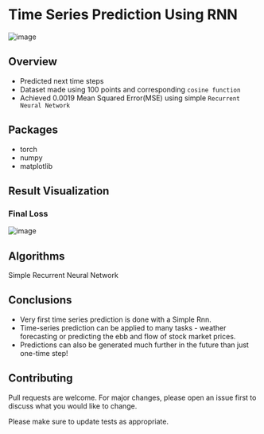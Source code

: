 # Time Series Prediction Using RNN
![image](https://user-images.githubusercontent.com/113231185/213910823-e8220501-01ff-4095-b5e3-142fcebe2655.png)

## Overview
- Predicted next time steps
- Dataset made using 100 points and corresponding `cosine function` 
- Achieved 0.0019 Mean Squared Error(MSE) using simple `Recurrent Neural Network`

## Packages
- torch
- numpy
- matplotlib

## Result Visualization
### Final Loss
![image](https://user-images.githubusercontent.com/113231185/213911151-5e2aa743-907f-4b35-a1a4-ebded0dd488b.png)


## Algorithms
Simple Recurrent Neural Network

## Conclusions
- Very first time series prediction is done with a Simple Rnn.
- Time-series prediction can be applied to many tasks - weather forecasting or predicting the ebb and flow of stock market prices.
- Predictions can also be generated much further in the future than just one-time step!

## Contributing

Pull requests are welcome. For major changes, please open an issue first
to discuss what you would like to change.

Please make sure to update tests as appropriate.
